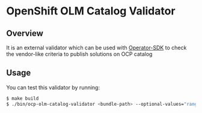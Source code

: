 OpenShift OLM Catalog Validator
==

## Overview
It is an external validator which can be used with [Operator-SDK](https://github.com/operator-framework/operator-sdk) to check the vendor-like
criteria to publish solutions on OCP catalog

## Usage

You can test this validator by running:

```sh
$ make build
$ ./bin/ocp-olm-catalog-validator <bundle-path> --optional-values="range==v4.8" --output=json-alpha1
```